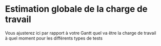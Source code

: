 # Estimation globale de la charge de travail

Vous ajusterez ici par rapport à votre Gantt quel va être la charge de travail à quel moment pour les différents
types de tests
